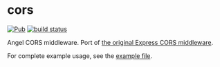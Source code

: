# cors
[![Pub](https://img.shields.io/pub/v/angel_cors.svg)](https://pub.dartlang.org/packages/angel_cors)
[![build status](https://travis-ci.org/angel-dart/cors.svg)](https://travis-ci.org/angel-dart/cors)

Angel CORS middleware.
Port of [the original Express CORS middleware](https://github.com/expressjs/cors).

For complete example usage, see the [example file](example/example.dart).